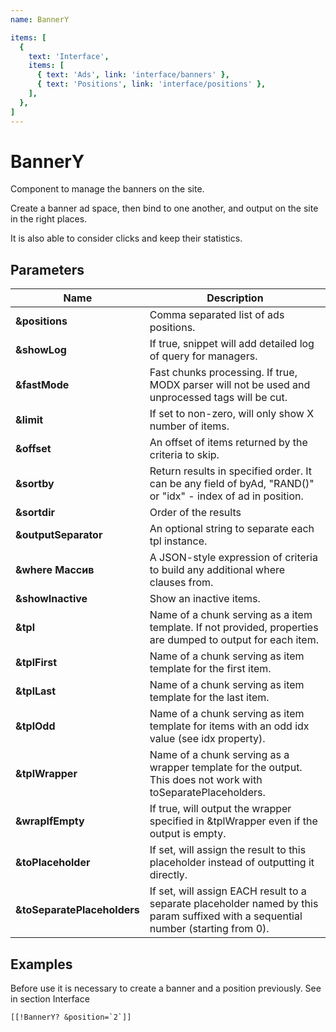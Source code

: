 ```yaml
---
name: BannerY

items: [
  {
    text: 'Interface',
    items: [
      { text: 'Ads', link: 'interface/banners' },
      { text: 'Positions', link: 'interface/positions' },
    ],
  },
]
---
```

# BannerY

Component to manage the banners on the site.

Create a banner ad space, then bind to one another, and output on the site in the right places.

It is also able to consider clicks and keep their statistics.

## Parameters

Name                        | Description
----------------------------|-----------------------------------------------------------------------------------------------------------------------------------
**&positions**              | Comma separated list of ads positions.
**&showLog**                | If true, snippet will add detailed log of query for managers.
**&fastMode**               | Fast chunks processing. If true, MODX parser will not be used and unprocessed tags will be cut.
**&limit**                  | If set to non-zero, will only show X number of items.
**&offset**                 | An offset of items returned by the criteria to skip.
**&sortby**                 | Return results in specified order. It can be any field of byAd, "RAND()" or "idx" - index of ad in position.
**&sortdir**                | Order of the results
**&outputSeparator**        | An optional string to separate each tpl instance.
**&where Массив**           | A JSON-style expression of criteria to build any additional where clauses from.
**&showInactive**           | Show an inactive items.
**&tpl**                    | Name of a chunk serving as a item template. If not provided, properties are dumped to output for each item.
**&tplFirst**               | Name of a chunk serving as item template for the first item.
**&tplLast**                | Name of a chunk serving as item template for the last item.
**&tplOdd**                 | Name of a chunk serving as item template for items with an odd idx value (see idx property).
**&tplWrapper**             | Name of a chunk serving as a wrapper template for the output. This does not work with toSeparatePlaceholders.
**&wrapIfEmpty**            | If true, will output the wrapper specified in &tplWrapper even if the output is empty.
**&toPlaceholder**          | If set, will assign the result to this placeholder instead of outputting it directly.
**&toSeparatePlaceholders** | If set, will assign EACH result to a separate placeholder named by this param suffixed with a sequential number (starting from 0).

## Examples

Before use it is necessary to create a banner and a position previously. See in section Interface

```modx
[[!BannerY? &position=`2`]]
```
